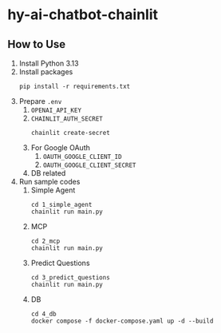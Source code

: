 # hy-ai-chatbot-chainlit

## How to Use

1. Install Python 3.13
2. Install packages
   ```
   pip install -r requirements.txt
   ```
3. Prepare `.env`
   1. `OPENAI_API_KEY`
   2. `CHAINLIT_AUTH_SECRET`
      ```
      chainlit create-secret
      ```
   3. For Google OAuth
      1. `OAUTH_GOOGLE_CLIENT_ID`
      2. `OAUTH_GOOGLE_CLIENT_SECRET`
   4. DB related
4. Run sample codes
   1. Simple Agent
      ```
      cd 1_simple_agent
      chainlit run main.py
      ```
   2. MCP
      ```
      cd 2_mcp
      chainlit run main.py
      ```
   3. Predict Questions
      ```
      cd 3_predict_questions
      chainlit run main.py
      ```
   4. DB
      ```
      cd 4_db
      docker compose -f docker-compose.yaml up -d --build
      ```
